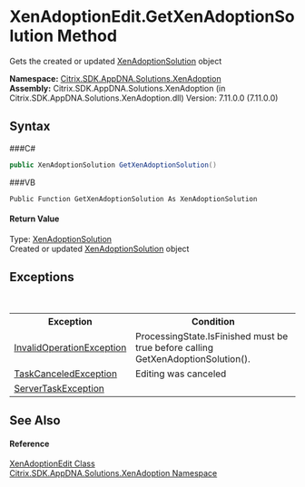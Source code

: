 # XenAdoptionEdit.GetXenAdoptionSolution Method 
 

Gets the created or updated <a href="T_Citrix_SDK_AppDNA_Solutions_XenAdoption_XenAdoptionSolution">XenAdoptionSolution</a> object

**Namespace:**&nbsp;<a href="N_Citrix_SDK_AppDNA_Solutions_XenAdoption">Citrix.SDK.AppDNA.Solutions.XenAdoption</a><br />**Assembly:**&nbsp;Citrix.SDK.AppDNA.Solutions.XenAdoption (in Citrix.SDK.AppDNA.Solutions.XenAdoption.dll) Version: 7.11.0.0 (7.11.0.0)

## Syntax

###C#
```csharp
public XenAdoptionSolution GetXenAdoptionSolution()
```

###VB
```vbnet
Public Function GetXenAdoptionSolution As XenAdoptionSolution
```


#### Return Value
Type: <a href="T_Citrix_SDK_AppDNA_Solutions_XenAdoption_XenAdoptionSolution">XenAdoptionSolution</a><br />Created or updated <a href="T_Citrix_SDK_AppDNA_Solutions_XenAdoption_XenAdoptionSolution">XenAdoptionSolution</a> object

## Exceptions
&nbsp;<table><tr><th>Exception</th><th>Condition</th></tr><tr><td><a href="http://msdn2.microsoft.com/en-us/library/2asft85a" target="_blank">InvalidOperationException</a></td><td>ProcessingState.IsFinished must be true before calling GetXenAdoptionSolution().</td></tr><tr><td><a href="http://msdn2.microsoft.com/en-us/library/dd270641" target="_blank">TaskCanceledException</a></td><td>Editing was canceled</td></tr><tr><td><a href="T_Citrix_SDK_AppDNA_ServerTaskException">ServerTaskException</a></td><td /></tr></table>

## See Also


#### Reference
<a href="T_Citrix_SDK_AppDNA_Solutions_XenAdoption_XenAdoptionEdit">XenAdoptionEdit Class</a><br /><a href="N_Citrix_SDK_AppDNA_Solutions_XenAdoption">Citrix.SDK.AppDNA.Solutions.XenAdoption Namespace</a><br />